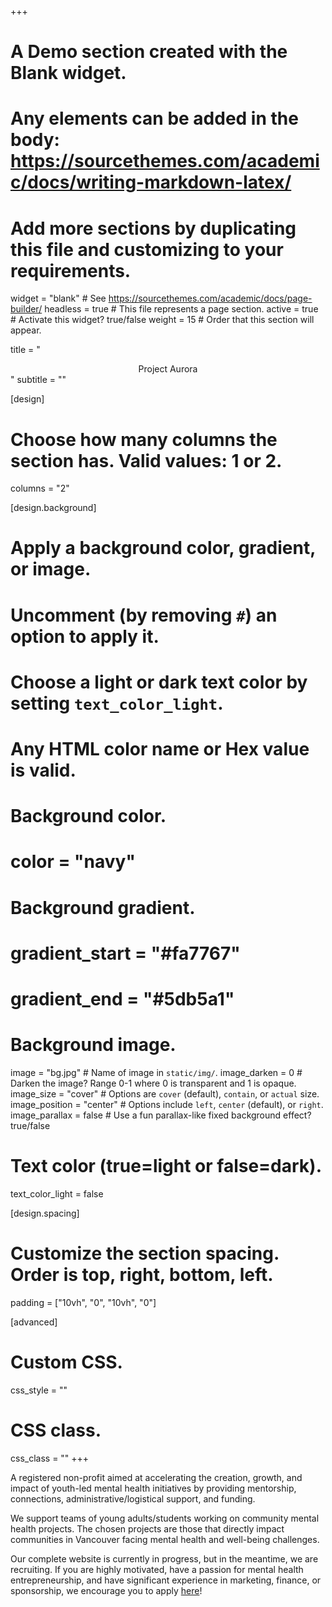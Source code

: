 +++
# A Demo section created with the Blank widget.
# Any elements can be added in the body: https://sourcethemes.com/academic/docs/writing-markdown-latex/
# Add more sections by duplicating this file and customizing to your requirements.

widget = "blank"  # See https://sourcethemes.com/academic/docs/page-builder/
headless = true  # This file represents a page section.
active = true  # Activate this widget? true/false
weight = 15  # Order that this section will appear.

title = "<center>Project Aurora</center>"
subtitle = ""

[design]
  # Choose how many columns the section has. Valid values: 1 or 2.
  columns = "2"

[design.background]
  # Apply a background color, gradient, or image.
  #   Uncomment (by removing `#`) an option to apply it.
  #   Choose a light or dark text color by setting `text_color_light`.
  #   Any HTML color name or Hex value is valid.

  # Background color.
  # color = "navy"
  
  # Background gradient.
  # gradient_start = "#fa7767"
  # gradient_end = "#5db5a1"
  
  # Background image.
   image = "bg.jpg"  # Name of image in `static/img/`.
   image_darken = 0  # Darken the image? Range 0-1 where 0 is transparent and 1 is opaque.
   image_size = "cover"  #  Options are `cover` (default), `contain`, or `actual` size.
   image_position = "center"  # Options include `left`, `center` (default), or `right`.
   image_parallax = false  # Use a fun parallax-like fixed background effect? true/false

  # Text color (true=light or false=dark).
  text_color_light = false

[design.spacing]
  # Customize the section spacing. Order is top, right, bottom, left.
  padding = ["10vh", "0", "10vh", "0"]

[advanced]
 # Custom CSS.
 css_style = ""

 # CSS class.
 css_class = ""
+++

A registered non-profit aimed at accelerating the creation, growth, and impact of youth-led mental health initiatives by providing mentorship, connections, administrative/logistical support, and funding.

We support teams of young adults/students working on community mental health projects. The chosen projects are those that directly impact communities in Vancouver facing mental health and well-being challenges.

Our complete website is currently in progress, but in the meantime, we are recruiting. If you are highly motivated, have a passion for mental health entrepreneurship, and have significant experience in marketing, finance, or sponsorship, we encourage you to apply [here](#careers)!
